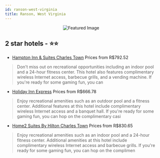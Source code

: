 ```yaml
---
id: ranson-west-virginia
title: Ranson, West Virginia
---
```


<center><img src="https://i.travelapi.com/hotels/5000000/4540000/4532700/4532660/758084c6_z.jpg" alt="Featured Image" /></center>


##  2 star hotels - ⭐️⭐️

-    [Hampton Inn & Suites Charles Town](https://us.hurb.com/hotels/ranson/hampton-inn-suites-charles-town-JNP-JP974357?cmp=18055) Prices from R$792.52
   > Don't miss out on recreational opportunities including an indoor pool and a 24-hour fitness center. This hotel also features complimentary wireless Internet access, barbecue grills, and a vending machine. If you're ready for some gaming fun, you can 
-    [Holiday Inn Express](https://us.hurb.com/hotels/ranson/holiday-inn-express-JNP-JP766429?cmp=18055) Prices from R$666.78
   > Enjoy recreational amenities such as an outdoor pool and a fitness center. Additional features at this hotel include complimentary wireless Internet access and a banquet hall. If you're ready for some gaming fun, you can hop on the complimentary casi
-    [Home2 Suites By Hilton Charles Town](https://us.hurb.com/hotels/ranson/home2-suites-by-hilton-charles-town-JNP-JP02719F?cmp=18055) Prices from R$830.65
   > Enjoy recreational amenities such as an indoor pool and a 24-hour fitness center. Additional amenities at this hotel include complimentary wireless Internet access and barbecue grills. If you're ready for some gaming fun, you can hop on the complimen
